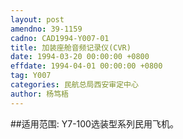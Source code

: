 ```yaml
---
layout: post
amendno: 39-1159
cadno: CAD1994-Y007-01
title: 加装座舱音频记录仪(CVR)
date: 1994-03-20 00:00:00 +0800
effdate: 1994-04-01 00:00:00 +0800
tag: Y007
categories: 民航总局西安审定中心
author: 杨笃梧
---
```


##适用范围:
Y7-100选装型系列民用飞机。

